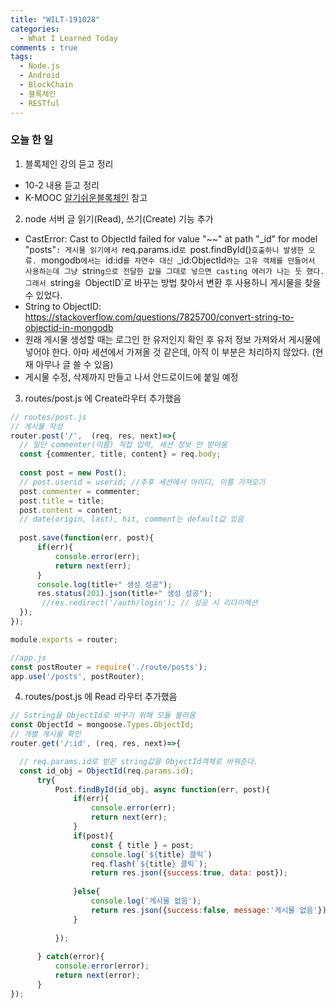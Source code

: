 ```yaml
---
title: "WILT-191028"
categories:
  - What I Learned Today
comments : true
tags:
  - Node.js
  - Android
  - BlockChain
  - 블록체인
  - RESTful
---
```


### 오늘 한 일

1. 블록체인 강의 듣고 정리
  - 10-2 내용 듣고 정리
  - K-MOOC [알기쉬운블록체인] 참고<br>

2. node 서버 글 읽기(Read), 쓰기(Create) 기능 추가
  - CastError: Cast to ObjectId failed for value "~~" at path "_id" for model "posts"`: 게시물 읽기에서 `req.params.id`로 `post.findById()`호출하니 발생한 오류. `mongodb`에서는 `id:id`를 자연수 대신 `_id:ObjectId`라는 고유 객체를 만들어서 사용하는데 그냥 `strin`g으로 전달한 값을 그대로 넣으면 casting 에러가 나는 듯 했다. 그래서 `string`을 `ObjectID`로 바꾸는 방법 찾아서 변환 후 사용하니 게시물을 찾을 수 있었다.
  - String to ObjectID: https://stackoverflow.com/questions/7825700/convert-string-to-objectid-in-mongodb
  - 원래 게시물 생성할 때는 로그인 한 유저인지 확인 후 유저 정보 가져와서 게시물에 넣어야 한다. 아마 세션에서 가져올 것 같은데, 아직 이 부분은 처리하지 않았다. (현재 아무나 글 쓸 수 있음)
  - 게시물 수정, 삭제까지 만들고 나서 안드로이드에 붙일 예정<br>

3. routes/post.js 에 Create라우터 추가했음
  ```javascript
  // routes/post.js
  // 게시물 작성
  router.post('/',  (req, res, next)=>{
    // 일단 commenter(이름) 직접 입력, 세션 정보 안 받아옴
    const {commenter, title, content} = req.body;
    
    const post = new Post();
    // post.userid = userid; //추후 세션에서 아이디, 이름 가져오기
    post.commenter = commenter;
    post.title = title;
    post.content = content;
    // date(origin, last), hit, comment는 default값 있음
        
    post.save(function(err, post){
        if(err){
            console.error(err);
            return next(err);
        }
        console.log(title+" 생성 성공");
        res.status(201).json(title+" 생성 성공");
         //res.redirect('/auth/login'); // 성공 시 리다이렉션
    });
  });

  module.exports = router;

  //app.js
  const postRouter = require('./route/posts');
  app.use('/posts', postRouter);
  ```

4. routes/post.js 에 Read 라우터 추가했음
  ```javascript
  // Sstring을 ObjectId로 바꾸기 위해 모듈 불러옴
  const ObjectId = mongoose.Types.ObjectId;
  // 개별 게시물 확인
  router.get('/:id', (req, res, next)=>{

    // req.params.id로 받은 string값을 ObjectId객체로 바꿔준다.
    const id_obj = ObjectId(req.params.id);
        try{
            Post.findById(id_obj, async function(err, post){
                if(err){
                    console.error(err);
                    return next(err);
                }
                if(post){
                    const { title } = post;
                    console.log(`${title} 클릭`)
                    req.flash(`${title} 클릭`);
                    return res.json({success:true, data: post});
                    
                }else{
                    console.log('게시물 없음');
                    return res.json({success:false, message:'게시물 없음'});
                }
                
            });
            
        } catch(error){
            console.error(error);
            return next(error);
        }
  });
  ```


[생활코딩]: https://opentutorials.org/course/3332
[제로초]: https://www.zerocho.com/category/NodeJS/post/593a487c2ed1da0018cff95d
[알기쉬운블록체인]: http://www.kmooc.kr/courses/course-v1:SJCU+SJCU01+2019_2/course/
[gitpage.Markdown.table]: https://help.github.com/en/github/writing-on-github/organizing-information-with-tables "깃허브 도움말 참고"




